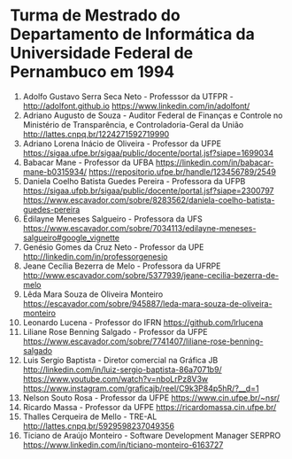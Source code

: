 # Turma de Mestrado do Departamento de Informática da Universidade Federal de Pernambuco em 1994

1. Adolfo Gustavo Serra Seca Neto - Professsor da UTFPR - <http://adolfont.github.io> <https://www.linkedin.com/in/adolfont/>
1. Adriano Augusto de Souza - Auditor Federal de Finanças e Controle no Ministério de Transparência, e Controladoria-Geral da União <http://lattes.cnpq.br/1224271592719990>
10. Adriano Lorena Inácio de Oliveira - Professor da UFPE <https://sigaa.ufpe.br/sigaa/public/docente/portal.jsf?siape=1699034>
11. Babacar Mane - Professor da UFBA <https://linkedin.com/in/babacar-mane-b0315934/> <https://repositorio.ufpe.br/handle/123456789/2549>
1. Daniela Coelho Batista Guedes Pereira - Professora da UFPB <https://sigaa.ufpb.br/sigaa/public/docente/portal.jsf?siape=2300797> <https://www.escavador.com/sobre/8283562/daniela-coelho-batista-guedes-pereira>
2. Edilayne Meneses Salgueiro - Professora da UFS <https://www.escavador.com/sobre/7034113/edilayne-meneses-salgueiro#google_vignette>
3. Genésio Gomes da Cruz Neto - Professor da UPE <http://linkedin.com/in/professorgenesio>
4. Jeane Cecília Bezerra de Melo - Professora da UFRPE <http://www.escavador.com/sobre/5377939/jeane-cecilia-bezerra-de-melo>
3. Lêda Mara Souza de Oliveira Monteiro <https://escavador.com/sobre/945887/leda-mara-souza-de-oliveira-monteiro>
4. Leonardo Lucena - Professor do IFRN <https://github.com/lrlucena>
5. Liliane Rose Benning Salgado - Professor da UFPE <https://www.escavador.com/sobre/7741407/liliane-rose-benning-salgado>
8. Luis Sergio Baptista - Diretor comercial na Gráfica JB <http://linkedin.com/in/luiz-sergio-baptista-86a7071b9/> <https://www.youtube.com/watch?v=nboLrPz8V3w> <https://www.instagram.com/graficajb/reel/C9k3P84p5hR/?__d=1>
6. Nelson Souto Rosa - Professor da UFPE <https://www.cin.ufpe.br/~nsr/>
7. Ricardo Massa - Professor da UFPE <https://ricardomassa.cin.ufpe.br/>
9. Thalles Cerqueira de Mello - TRE-AL <http://lattes.cnpq.br/5929598237049356>
10. Ticiano de Araújo Monteiro - Software Development Manager  SERPRO <https://www.linkedin.com/in/ticiano-monteiro-6163727>
